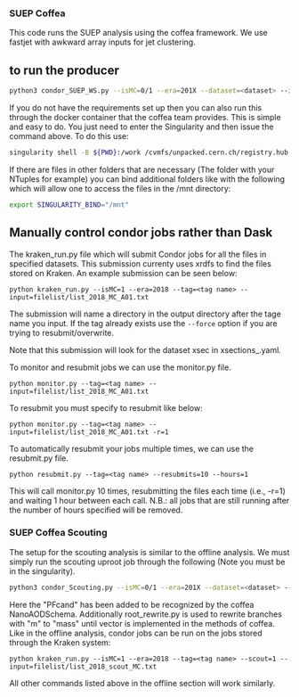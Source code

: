 ### SUEP Coffea

This code runs the SUEP analysis using the coffea framework. We use fastjet with awkward array inputs for jet clustering.

## to run the producer

```bash
python3 condor_SUEP_WS.py --isMC=0/1 --era=201X --dataset=<dataset> --infile=XXX.root
```

If you do not have the requirements set up then you can also run this through the docker container that the coffea team provides. This is simple and easy to do. You just need to enter the Singularity and then issue the command above. To do this use:

```bash
singularity shell -B ${PWD}:/work /cvmfs/unpacked.cern.ch/registry.hub.docker.com/coffeateam/coffea-dask:latest
```

If there are files in other folders that are necessary (The folder with your NTuples for example) you can bind additional folders like with the following which will allow one to access the files in the /mnt directory:

```bash
export SINGULARITY_BIND="/mnt"
```
  
## Manually control condor jobs rather than Dask

The kraken_run.py file which will submit Condor jobs for all the files in specified datasets. This submission currenty uses xrdfs to find the files stored on Kraken. An example submission can be seen below:

```
python kraken_run.py --isMC=1 --era=2018 --tag=<tag name> --input=filelist/list_2018_MC_A01.txt 
```
The submission will name a directory in the output directory after the tage name you input. If the tag already exists use the ```--force``` option if you are trying to resubmit/overwrite.

Note that this submission will look for the dataset xsec in xsections_<era>.yaml.
  
To monitor and resubmit jobs we can use the monitor.py file. 
  
```
python monitor.py --tag=<tag name> --input=filelist/list_2018_MC_A01.txt
```
To resubmit you must specify to resubmit like below:

```
python monitor.py --tag=<tag name> --input=filelist/list_2018_MC_A01.txt -r=1 
```
To automatically resubmit your jobs multiple times, we can use the resubmit.py file.
```
python resubmit.py --tag=<tag name> --resubmits=10 --hours=1
```
This will call monitor.py 10 times, resubmitting the files each time (i.e., -r=1) and waiting 1 hour between each call. N.B.: all jobs that are still running after the number of hours specified will be removed.
  
  
### SUEP Coffea Scouting
 
The setup for the scouting analysis is similar to the offline analysis. We must simply run the scouting uproot job through the following (Note you must be in the singularity).
  
```bash
python3 condor_Scouting.py --isMC=0/1 --era=201X --dataset=<dataset> --infile=XXX.root
```
  
Here the "PFcand" has been added to be recognized by the coffea NanoAODSchema. Additionally root_rewrite.py is used to rewrite branches with "m" to "mass" until vector is implemented in the methods of coffea. Like in the offline analysis, condor jobs can be run on the jobs stored through the Kraken system:
  
```
python kraken_run.py --isMC=1 --era=2018 --tag=<tag name> --scout=1 --input=filelist/list_2018_scout_MC.txt 
```
 
All other commands listed above in the offline section will work similarly.
